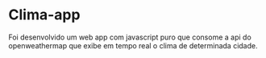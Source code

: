 # Clima-app

Foi desenvolvido um web app com javascript puro que consome a api do openweathermap que exibe em tempo real o clima de determinada cidade.
